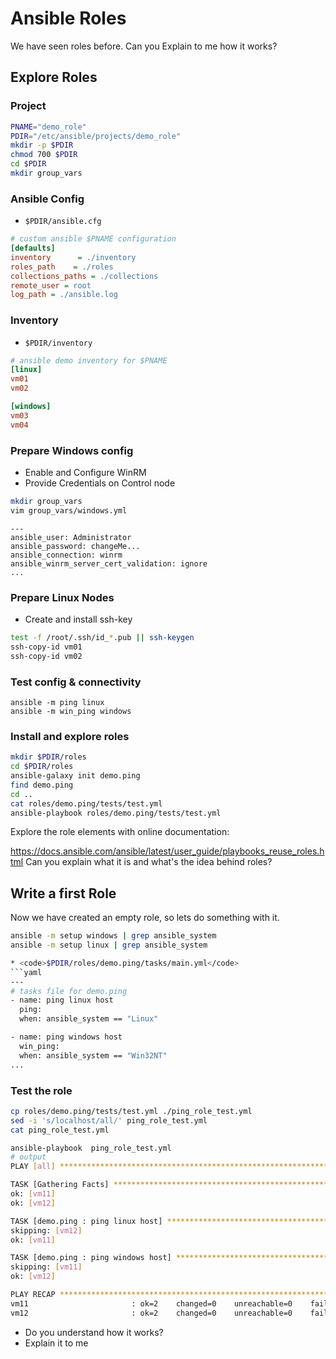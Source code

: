 # Ansible Roles
We have seen roles before.
Can you Explain to me how it works?

## Explore Roles

### Project
```bash
PNAME="demo_role"
PDIR="/etc/ansible/projects/demo_role"
mkdir -p $PDIR
chmod 700 $PDIR
cd $PDIR
mkdir group_vars
```

### Ansible Config
* <code>$PDIR/ansible.cfg</code>
```ini
# custom ansible $PNAME configuration
[defaults]
inventory      = ./inventory
roles_path    = ./roles
collections_paths = ./collections
remote_user = root
log_path = ./ansible.log
```

### Inventory
* <code>$PDIR/inventory</code>
```ini
# ansible demo inventory for $PNAME
[linux]
vm01
vm02

[windows]
vm03
vm04
```

### Prepare Windows config
* Enable and Configure WinRM
* Provide Credentials on Control node
```bash
mkdir group_vars
vim group_vars/windows.yml
```
```
---
ansible_user: Administrator
ansible_password: changeMe...
ansible_connection: winrm
ansible_winrm_server_cert_validation: ignore
...
```

### Prepare Linux Nodes
* Create and install ssh-key
```bash
test -f /root/.ssh/id_*.pub || ssh-keygen
ssh-copy-id vm01
ssh-copy-id vm02
```

### Test config & connectivity
```
ansible -m ping linux
ansible -m win_ping windows
```

### Install and explore roles
```bash
mkdir $PDIR/roles
cd $PDIR/roles
ansible-galaxy init demo.ping
find demo.ping
cd ..
cat roles/demo.ping/tests/test.yml
ansible-playbook roles/demo.ping/tests/test.yml
```
Explore the role elements with online documentation:

https://docs.ansible.com/ansible/latest/user_guide/playbooks_reuse_roles.html
Can you explain what it is and what's the idea behind roles?

## Write a first Role
Now we have created an empty role, so lets do something with it.
```bash
ansible -m setup windows | grep ansible_system
ansible -m setup linux | grep ansible_system

* <code>$PDIR/roles/demo.ping/tasks/main.yml</code>
```yaml
---
# tasks file for demo.ping
- name: ping linux host
  ping:
  when: ansible_system == "Linux"

- name: ping windows host
  win_ping:
  when: ansible_system == "Win32NT"
...
```
### Test the role
```bash
cp roles/demo.ping/tests/test.yml ./ping_role_test.yml
sed -i 's/localhost/all/' ping_role_test.yml
cat ping_role_test.yml

ansible-playbook  ping_role_test.yml
# output
PLAY [all] ********************************************************************************

TASK [Gathering Facts] ********************************************************************************
ok: [vm11]
ok: [vm12]

TASK [demo.ping : ping linux host] ********************************************************************************
skipping: [vm12]
ok: [vm11]

TASK [demo.ping : ping windows host] ********************************************************************************
skipping: [vm11]
ok: [vm12]

PLAY RECAP ********************************************************************************
vm11                       : ok=2    changed=0    unreachable=0    failed=0    skipped=1    rescued=0    ignored=0   
vm12                       : ok=2    changed=0    unreachable=0    failed=0    skipped=1    rescued=0    ignored=0   

```
* Do you understand how it works?
* Explain it to me

<!--stackedit_data:
eyJoaXN0b3J5IjpbMTk5NDQwMDM5MCwtNzM5NTQ4NzUsLTQxMz
Y4NzU1MywzNjQwNTQ2OSwtMTUyOTQ4MjY3NF19
-->